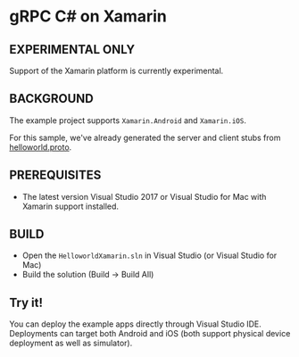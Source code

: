 # gRPC C# on Xamarin

## EXPERIMENTAL ONLY

Support of the Xamarin platform is currently experimental.

## BACKGROUND

The example project supports `Xamarin.Android` and `Xamarin.iOS`.

For this sample, we've already generated the server and client stubs from [helloworld.proto][].

## PREREQUISITES

- The latest version Visual Studio 2017 or Visual Studio for Mac with Xamarin support installed.

## BUILD

- Open the `HelloworldXamarin.sln` in Visual Studio (or Visual Studio for Mac)
- Build the solution (Build -> Build All)

## Try it!

You can deploy the example apps directly through Visual Studio IDE.
Deployments can target both Android and iOS (both support physical device
deployment as well as simulator).

[helloworld.proto]: ../../protos/helloworld.proto
